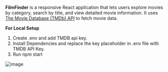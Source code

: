 **FilmFinder** is a responsive React application that lets users explore movies by category, search by title, and view detailed movie information. It uses [The Movie Database (TMDb) API](https://www.themoviedb.org/documentation/api) to fetch movie data.

**For Local Setup**

1. Create .env and add TMDB api key.
2. Install Dependencies and replace the key placeholder in .env file with TMDB API Key.
3. Run npm start




![image](https://github.com/user-attachments/assets/debbca2f-43be-4ac8-bf92-3d5873725ae7)
